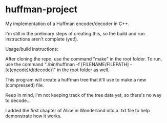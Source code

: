 # huffman-project
My implementation of a Huffman encoder/decoder in C++.

I'm still in the prelimary steps of creating this, so the build and run instructions aren't complete (yet!).

Usage/build instructions:

After cloning the repo, use the command "make" in the root folder.
To run, use the command
    "./bin/huffman -f [FILENAME/FILEPATH] -[e(encode)/d(decode)]"
in the root folder as well.

This program will create a huffman tree that it'll use to make a new (compressed) file.

Keep in mind, I'm not keeping track of the tree data yet, so there's no way to decode...

I added the first chapter of Alice in Wonderland into a .txt file to help demonstrate how it works.

